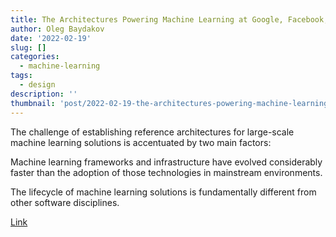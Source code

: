 ```yaml
---
title: The Architectures Powering Machine Learning at Google, Facebook, Uber, LinkedIn
author: Oleg Baydakov
date: '2022-02-19'
slug: []
categories:
  - machine-learning
tags:
  - design
description: ''
thumbnail: 'post/2022-02-19-the-architectures-powering-machine-learning-at-google-facebook-uber-linkedin/images/image.png'
---
```


The challenge of establishing reference architectures for large-scale machine learning solutions is accentuated by two main factors:

Machine learning frameworks and infrastructure have evolved considerably faster than the adoption of those technologies in mainstream environments.

The lifecycle of machine learning solutions is fundamentally different from other software disciplines.

[Link](https://medium.com/@goutambiswas/the-architectures-powering-machine-learning-at-google-facebook-uber-linkedin-c28e8da9b782)